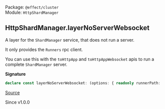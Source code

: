 Package: `@effect/cluster`<br />
Module: `HttpShardManager`<br />

## HttpShardManager.layerNoServerWebsocket

A layer for the `ShardManager` service, that does not run a server.

It only provides the `Runners` rpc client.

You can use this with the `toHttpApp` and `toHttpAppWebsocket` apis
to run a complete `ShardManager` server.

**Signature**

```ts
declare const layerNoServerWebsocket: (options: { readonly runnerPath: string; readonly runnerHttps?: boolean | undefined; }) => Layer.Layer<ShardManager.ShardManager, never, RpcSerialization.RpcSerialization | ShardStorage | RunnerHealth.RunnerHealth | Socket.WebSocketConstructor | ShardManager.Config | ShardingConfig>
```

[Source](https://github.com/Effect-TS/effect/tree/main/packages/cluster/src/HttpShardManager.ts#L102)

Since v1.0.0